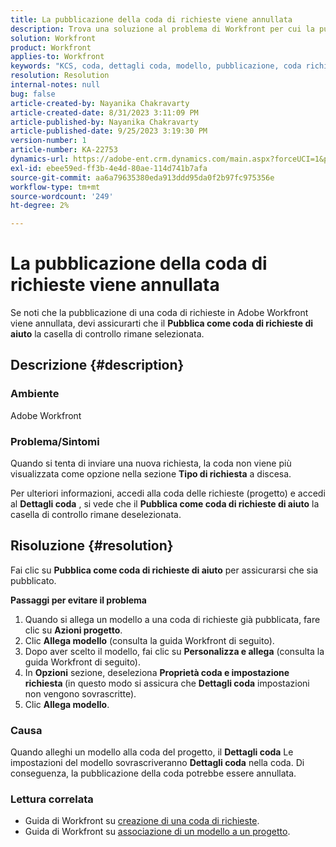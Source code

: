 ```yaml
---
title: La pubblicazione della coda di richieste viene annullata
description: Trova una soluzione al problema di Workfront per cui la pubblicazione di una coda di richieste viene annullata dopo l’invio di una nuova richiesta.
solution: Workfront
product: Workfront
applies-to: Workfront
keywords: "KCS, coda, dettagli coda, modello, pubblicazione, coda richieste, nuova richiesta"
resolution: Resolution
internal-notes: null
bug: false
article-created-by: Nayanika Chakravarty
article-created-date: 8/31/2023 3:11:09 PM
article-published-by: Nayanika Chakravarty
article-published-date: 9/25/2023 3:19:30 PM
version-number: 1
article-number: KA-22753
dynamics-url: https://adobe-ent.crm.dynamics.com/main.aspx?forceUCI=1&pagetype=entityrecord&etn=knowledgearticle&id=2d4c8498-1048-ee11-be6d-6045bd006e5a
exl-id: ebee59ed-ff3b-4e4d-80ae-114d741b7afa
source-git-commit: aa6a79635380eda913ddd95da0f2b97fc975356e
workflow-type: tm+mt
source-wordcount: '249'
ht-degree: 2%

---
```


# La pubblicazione della coda di richieste viene annullata


Se noti che la pubblicazione di una coda di richieste in Adobe Workfront viene annullata, devi assicurarti che il <b>Pubblica come coda di richieste di aiuto</b> la casella di controllo rimane selezionata.

## Descrizione {#description}


### Ambiente

Adobe Workfront

### Problema/Sintomi

Quando si tenta di inviare una nuova richiesta, la coda non viene più visualizzata come opzione nella sezione <b>Tipo di richiesta</b> a discesa.

Per ulteriori informazioni, accedi alla coda delle richieste (progetto) e accedi al <b>Dettagli coda</b> , si vede che il <b>Pubblica come coda di richieste di aiuto</b> la casella di controllo rimane deselezionata.


## Risoluzione {#resolution}


Fai clic su <b>Pubblica come coda di richieste di aiuto</b> per assicurarsi che sia pubblicato.

<b>Passaggi per evitare il problema</b>

1. Quando si allega un modello a una coda di richieste già pubblicata, fare clic su <b>Azioni progetto</b>.
2. Clic <b>Allega modello</b> (consulta la guida Workfront di seguito).
3. Dopo aver scelto il modello, fai clic su <b>Personalizza e allega</b> (consulta la guida Workfront di seguito).
4. In <b>Opzioni</b> sezione, deseleziona <b>Proprietà coda e impostazione richiesta </b>(in questo modo si assicura che <b>Dettagli coda</b> impostazioni non vengono sovrascritte).
5. Clic <b>Allega modello</b>.


### Causa

Quando alleghi un modello alla coda del progetto, il <b>Dettagli coda</b> Le impostazioni del modello sovrascriveranno <b>Dettagli coda</b> nella coda. Di conseguenza, la pubblicazione della coda potrebbe essere annullata.

### Lettura correlata

- Guida di Workfront su [creazione di una coda di richieste](https://experienceleague.adobe.com/docs/workfront/using/manage-work/requests/create-and-manage-request-queues/create-request-queue.html).
- Guida di Workfront su [associazione di un modello a un progetto](https://experienceleague.adobe.com/docs/workfront/using/manage-work/projects/create-and-manage-project-templates/attach-template-to-project.html).
